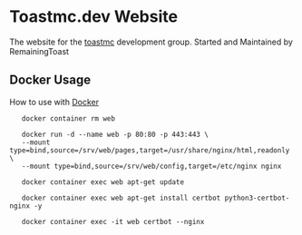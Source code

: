 # Toastmc.dev Website
The website for the [toastmc](https://toastmc.dev) development group. Started and Maintained by RemainingToast  

## Docker Usage
How to use with [Docker](https://www.docker.com/)
```
   docker container rm web  
   
   docker run -d --name web -p 80:80 -p 443:443 \  
   --mount type=bind,source=/srv/web/pages,target=/usr/share/nginx/html,readonly \   
   --mount type=bind,source=/srv/web/config,target=/etc/nginx nginx   
   
   docker container exec web apt-get update                                   
   
   docker container exec web apt-get install certbot python3-certbot-nginx -y 
   
   docker container exec -it web certbot --nginx    
```
        
